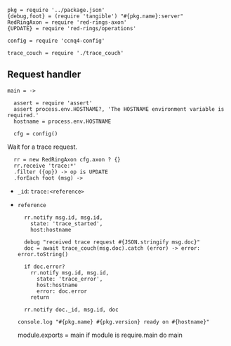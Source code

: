     pkg = require '../package.json'
    {debug,foot} = (require 'tangible') "#{pkg.name}:server"
    RedRingAxon = require 'red-rings-axon'
    {UPDATE} = require 'red-rings/operations'

    config = require 'ccnq4-config'

    trace_couch = require './trace_couch'

Request handler
---------------

    main = ->

      assert = require 'assert'
      assert process.env.HOSTNAME?, 'The HOSTNAME environment variable is required.'
      hostname = process.env.HOSTNAME

      cfg = config()

Wait for a trace request.

      rr = new RedRingAxon cfg.axon ? {}
      rr.receive 'trace:*'
      .filter ({op}) -> op is UPDATE
      .forEach foot (msg) ->

- `_id`: `trace:<reference>`
- `reference`

        rr.notify msg.id, msg.id,
          state: 'trace_started',
          host:hostname

        debug "received trace request #{JSON.stringify msg.doc}"
        doc = await trace_couch(msg.doc).catch (error) -> error: error.toString()

        if doc.error?
          rr.notify msg.id, msg.id,
            state: 'trace_error',
            host:hostname
            error: doc.error
          return

        rr.notify doc._id, msg.id, doc

      console.log "#{pkg.name} #{pkg.version} ready on #{hostname}"

    module.exports = main
    if module is require.main
      do main
